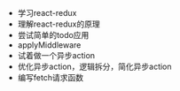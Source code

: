 - 学习react-redux
- 理解react-redux的原理
- 尝试简单的todo应用
- applyMiddleware
- 试着做一个异步action
- 优化异步action，逻辑拆分，简化异步action
- 编写fetch请求函数
